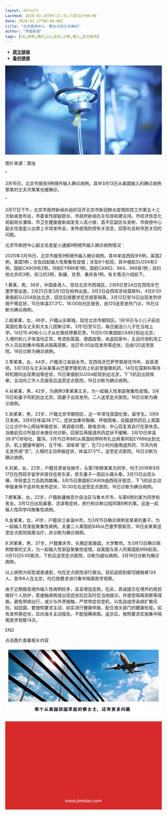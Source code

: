```yaml
---
layout: default
Lastmod: 2020-03-28T09:21:31.716722+00:00
date: 2020-03-17T00:00:00Z
title: "北京疾控中心：黎女士的丈夫确诊"
author: "界面新闻"
tags: [16,病例,确诊,15,症状,诊断,输入,定点医院]
---
```


* [**原文链接**](https://mp.weixin.qq.com/s/9328KRTOf1rIelR_F5251Q)
* [**备份链接**](http://archive.today/VyaZJ)


![](/images/post/a4063082f80f3d66324eb0f6a0a5451f.jpg)

图片来源：图虫

“

  

3月16日，北京市报告9例境外输入确诊病例，其中3月13日从美国输入的确诊病例黎某的丈夫洪某某也被确诊。

  

”

3月17日下午，北京市政府新闻办组织召开北京市新冠肺炎疫情防控工作第五十三次新闻发布会，市委宣传部副部长、市政府新闻办主任徐和建主持。市经济信息化局副局长潘锋、市卫生健康委新闻发言人高小俊、昌平区副区长吴彬、市疾控中心副主任庞星火出席上半场发布会，发布疫情防控有关信息，回答社会和市民关切的问题。  

北京市疾控中心副主任庞星火通报9例境外输入确诊病例情况：

2020年3月16日，北京市报告9例境外输入确诊病例，其中来自西班牙6例，英国2例，美国1例；涉及四起输入性聚集性疫情；涉及6个航班，其中俄航SU204有3例，国航CA908有2例，阿航EY888有1例，国航CA962、864、988各1例；目的地北京的3例，浙江的3例，新疆、甘肃、重庆各1例。有关情况介绍如下。

1.黄某，男，38岁，中国香港人，现住北京市西城区。2月9日至24日在西班牙巴塞罗那出差，2月25日至3月1日在柏林出差。3月3日自西班牙经莫斯科，4日9:50乘俄航SU204到达北京，回京后按要求在京居家隔离。3月12日至14日出现发热伴咽干等症状，15日体温37.3℃，16:00向社区报告，由120送至发热门诊，16日诊断为确诊病例。

2.姚某某，女，46岁，户籍山东聊城，现住北京市朝阳区。1月16日与小儿子前往英国伦敦与丈夫和大女儿团聚过年。3月1日至12日，每日接送小儿子在当地上学。14日15:40和小儿子从伦敦经停慕尼黑，15日5:00乘国航CA962到达北京，入境时和儿子体温均正常，考虑到英国、德国疫情，未返回家中，主动问询机场工作人员后到集中隔离点隔离观察。当日16:00出现发热等症状，后由120送至医院。16日诊断为确诊病例。

3.季某某，女，44岁，户籍浙江省丽水市。在西班牙巴萨罗那居住16年，自营酒吧。3月13日与丈夫谷某某从巴塞罗那机场上机前曾服晕机药，14日在莫斯科等待转机期间出现寒战等症状，15日乘俄航SU204航班到达北京，下飞机后出现咳嗽，主动向工作人员报告后送至定点医院。16日诊断为确诊病例。

4.谷某某，男，42岁，为病例3季某某丈夫，为一起输入性家庭聚集性疫情。3月15日和妻子同机到达北京。因妻子出现发热，二人送至定点医院。16日诊断为确诊病例。

5.吴某某，男，23岁，户籍北京市朝阳区，近一年常住英国伦敦，留学生。3月8日发病。3月9日体温38.5℃，症状加重伴胸痛、呼吸困难，自服退热药后上英国公立诊疗中心网站申报症状、填调查问卷，致电咨询，中心回复其自行在家休息。当晚前往诊所就诊未做任何诊断。回家后再服退热药症状不缓解。3月10日体温39.8℃伴呕吐、腹泻。3月15日早8时从英国经停阿布扎比转乘阿航EY888达到北京，机上健康申报时，在干咳、湿咳填“是”，在72小时内服用退热药、15天内有无发热填“否”。入境时主动申报症状，体温37.5℃，送至定点医院。16日诊断为确诊病例。

6.刘某，女，22岁，户籍甘肃省张掖市，与第7例穆某某为同学，均于2019年9月17日在西班牙留学并居住在房东家，房东妻子一周前头痛头晕。3月13日出现头痛，伴轻度乏力及肌肉酸痛。3月15日乘国航CA908由西班牙抵京，下飞机前主动申报身体不适并有发热症状，10:30左右送至定点医院。16日诊断为确诊病例。

7.穆某某，女，22岁，户籍新疆维吾尔自治区乌鲁木齐市，与第6例刘某为同学和舍友。3月12日出现鼻塞、流涕等症状，旅行和诊断过程同第6例刘某。这是一起输入性同学间聚集性病例。

8.金某某，女，41岁，户籍浙江省温州市。为3月15日确诊病例吴某某的妻子。为一起输入性家庭聚集性病例。夫妻二人乘国航846从巴塞罗那抵京，16日金某某送至定点医院隔离治疗，并诊断为确诊病例。

9.洪某某，男，37岁，户籍重庆市，长期定居美国，大学教师。为3月13日确诊病例黎某的丈夫，为一起输入性家庭聚集性疫情。自美国与家人同乘国航988航班，3月13日5:00抵京。下机后送至定点医院，诊断为疑似病例。3月16日诊断为确诊病例。

以上病例为轻型或普通型，均在定点医院进行救治。目前追踪到密切接触者124人，其中8人在北京，均已按要求进行集中隔离医学观察。

由于近期报告境外输入性病例较多，且呈增加态势。在此，真诚提示在境外的居民做好个人防护，若接触病例或出现症状后应及时在当地就诊，并接受隔离观察等措施，避免带病出行，减少与外界接触，严禁带症状登机，以免造成传染病扩散风险。如回国，要按照要求主动、如实进行健康申报，配合海关部门的健康检疫。如有发热等症状，应向海关主动报告，不能隐瞒病情。返京后，按照要求实施集中隔离医学观察14天。

  

END

  

点击图片查看相关内容

[![](/images/post/a73c3182d637804e11323935831d78de.jpg)](http://mp.weixin.qq.com/s?__biz=MjM5NTE0ODc2Nw==&mid=2650465640&idx=3&sn=3918d7a4c7518bcaff3ea6415769bfcd&chksm=bef2a3d889852ace44d90b84fab4c86a3e1f14445ba5ef7b67e6f46ca8e35e4444544ff6b779&scene=21#wechat_redirect)

![](/images/post/3ef9527fd7edfb43b0c70486c7a956af.jpg)

